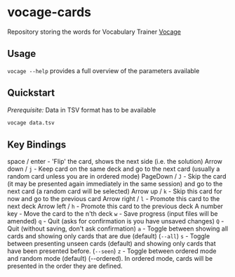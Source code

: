 # vocage-cards

Repository storing the words for Vocabulary Trainer [Vocage](https://github.com/proycon/vocage)

## Usage

`vocage --help` provides a full overview of the parameters available

## Quickstart

*Prerequisite:* Data in TSV format has to be available

```zsh
vocage data.tsv
```

## Key Bindings

space / enter - 'Flip' the card, shows the next side (i.e. the solution)
Arrow down / `j` - Keep card on the same deck and go to the next card (usually a random card unless you are in ordered mode)
PageDown / `J` - Skip the card (it may be presented again immediately in the same session) and go to the next card (a random card will be selected)
Arrow up / `k` - Skip this card for now and go to the previous card
Arrow right / `l` - Promote this card to the next deck
Arrow left / `h` - Promote this card to the previous deck
A number key - Move the card to the n'th deck
`w` - Save progress (input files will be amended)
`q` - Quit (asks for confirmation is you have unsaved changes)
`Q` - Quit (without saving, don't ask confirmation)
`a` - Toggle between showing all cards and showing only cards that are due (default) (`--all`)
`s` - Toggle between presenting unseen cards (default) and showing only cards that have been presented before. (`--seen`)
`z` - Toggle between ordered mode and random mode (default) (--ordered). In ordered mode, cards will be presented in the order they are defined.
